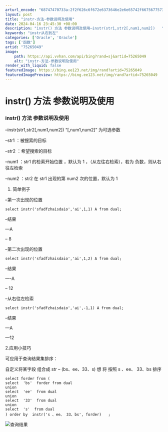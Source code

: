 ```yaml
---
arturl_encode: "68747470733a:2f2f626c6f672e6373646e2e6e65742f667567757368696261:2f61727469636c652f64657461696c732f3735323635303439"
layout: post
title: "instr-方法-参数说明及使用"
date: 2024-04-16 23:45:30 +08:00
description: "instr() 方法 参数说明及使用–instr(str1,str2[,num1,num2])   "
keywords: "instr从右到左"
categories: ['Oracle', 'Oracle']
tags: ['函数']
artid: "75265049"
image:
    path: https://api.vvhan.com/api/bing?rand=sj&artid=75265049
    alt: "instr-方法-参数说明及使用"
render_with_liquid: false
featuredImage: https://bing.ee123.net/img/rand?artid=75265049
featuredImagePreview: https://bing.ee123.net/img/rand?artid=75265049
---
```


# instr() 方法 参数说明及使用

### instr() 方法 参数说明及使用

–instr(str1,str2[,num1,num2]) “[,num1,num2]” 为可选参数
  
–str1 ：被搜索的目标
  
–str2 ：希望搜索的目标
  
–num1 ：str1 的检索开始位置 ，默认为 1 ，（从左往右检索），若为 负数，则从右往左检索
  
–num2 ：str2 在 str1 出现的第 num2 次的位置，默认为 1
  
1. 简单例子
  
–第一次出现的位置

```
select instr('sfadfzhaisdaio','ai',1,1) A from dual;
```

–结果
  
—A
  
– 8

–第二次出现的位置

```
select instr('sfadfzhaisdaio','ai',1,2) A from dual;
```

–结果
  
—-A
  
– 12

–从右往左检索

```
select instr('sfadfzhaisdaio','ai',-1,1) A from dual;
```

–结果
  
—A
  
—12

2.应用小技巧
  
可应用于查询结果集排序：
  
自定义将某字段 组合成 str – (bs、ee、33、s) 想 将 按照 s 、ee、 33、bs 排序

```
select forder from (
select  'bs'  forder from dual 
union
select  'ee'  from dual
union
select  '33'  from dual
union
select  's'  from dual
) order by  instr('s 、ee、 33、bs', forder)   ;
```

![查询结果](https://img-blog.csdn.net/20170717192242659?watermark/2/text/aHR0cDovL2Jsb2cuY3Nkbi5uZXQvZnVndXNoaWJh/font/5a6L5L2T/fontsize/400/fill/I0JBQkFCMA==/dissolve/70/gravity/SouthEast)